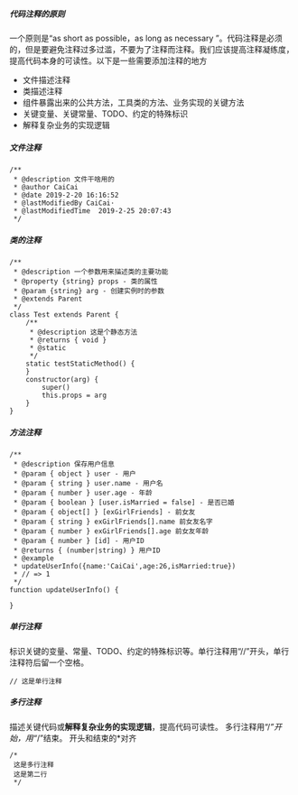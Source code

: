 ##### 代码注释的原则

一个原则是“as short as possible，as long as necessary ”。代码注释是必须的，但是要避免注释过多过滥，不要为了注释而注释。我们应该提高注释凝练度，提高代码本身的可读性。以下是一些需要添加注释的地方

- 文件描述注释
- 类描述注释
- 组件暴露出来的公共方法，工具类的方法、业务实现的关键方法
- 关键变量、关键常量、TODO、约定的特殊标识
- 解释复杂业务的实现逻辑

##### 文件注释

```
/**
 * @description 文件干啥用的
 * @author CaiCai
 * @date 2019-2-20 16:16:52
 * @lastModifiedBy CaiCai·
 * @lastModifiedTime  2019-2-25 20:07:43
 */
```

##### 类的注释

```
/**
 * @description 一个参数用来描述类的主要功能
 * @property {string} props - 类的属性
 * @param {string} arg - 创建实例时的参数
 * @extends Parent
 */
class Test extends Parent {
    /**
     * @description 这是个静态方法
     * @returns { void }
     * @static
     */
    static testStaticMethod() {
    }
    constructor(arg) {
        super()
        this.props = arg
    }
}
```

##### 方法注释

```
/**
 * @description 保存用户信息
 * @param { object } user - 用户
 * @param { string } user.name - 用户名
 * @param { number } user.age - 年龄
 * @param { boolean } [user.isMarried = false] - 是否已婚
 * @param { object[] } [exGirlFriends] - 前女友
 * @param { string } exGirlFriends[].name 前女友名字
 * @param { number } exGirlFriends[].age 前女友年龄
 * @param { number } [id] - 用户ID
 * @returns { (number|string) } 用户ID
 * @example
 * updateUserInfo({name:'CaiCai',age:26,isMarried:true})
 * // => 1
 */
function updateUserInfo() {

}
```

##### 单行注释

标识关键的变量、常量、TODO、约定的特殊标识等。单行注释用“//”开头，单行注释符后留一个空格。

```
// 这是单行注释
```

##### 多行注释

描述关键代码或**解释复杂业务的实现逻辑**，提高代码可读性。 多行注释用“/*”开始，用“*/”结束。 开头和结束的*对齐

```
/*
 这是多行注释
 这是第二行
 */
```

